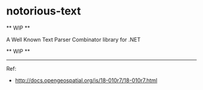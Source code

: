 # notorious-text

** WIP **

A Well Known Text Parser Combinator library for .NET

** WIP **

---

Ref:
- http://docs.opengeospatial.org/is/18-010r7/18-010r7.html
